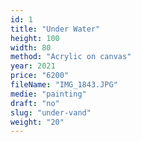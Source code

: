 ```yaml
---
id: 1
title: "Under Water"
height: 100
width: 80
method: "Acrylic on canvas"
year: 2021
price: "6200"
fileName: "IMG_1843.JPG"
medie: "painting"
draft: "no"
slug: "under-vand"
weight: "20"
---
```

